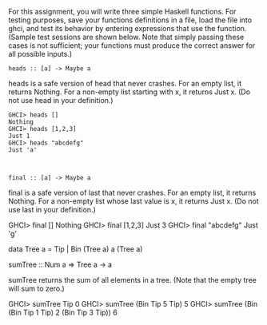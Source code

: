 For this assignment, you will write three simple Haskell functions. For testing purposes, save your functions definitions in a file, load the file into ghci, and test its behavior by entering expressions that use the function. (Sample test sessions are shown below. Note that simply passing these cases is not sufficient; your functions must produce the correct answer for all possible inputs.)

 

    heads :: [a] -> Maybe a

heads is a safe version of head that never crashes. For an empty list, it returns Nothing. For a non-empty list starting with x, it returns Just x. (Do not use head in your definition.)

    GHCI> heads []
    Nothing
    GHCI> heads [1,2,3]
    Just 1
    GHCI> heads "abcdefg"
    Just 'a'



    final :: [a] -> Maybe a

final is a safe version of last that never crashes. For an empty list, it returns Nothing. For a non-empty list whose last value is x, it returns Just x. (Do not use last in your definition.)

GHCI> final []
Nothing
GHCI> final [1,2,3]
Just 3
GHCI> final "abcdefg"
Just 'g'
 

data Tree a = Tip | Bin (Tree a) a (Tree a)

sumTree :: Num a => Tree a -> a

sumTree returns the sum of all elements in a tree. (Note that the empty tree will sum to zero.)

GHCI> sumTree Tip
0
GHCI> sumTree (Bin Tip 5 Tip)
5
GHCI> sumTree (Bin (Bin Tip 1 Tip) 2 (Bin Tip 3 Tip))
6
